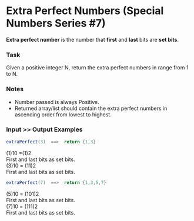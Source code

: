 # Extra Perfect Numbers (Special Numbers Series #7)
**Extra perfect number** is the number that **first** and **last** bits are **set bits**.

### Task
Given a positive integer N, return the extra perfect numbers in range from 1 to N.

### Notes
* Number passed is always Positive.
* Returned array/list should contain the extra perfect numbers in ascending order from lowest to highest.

### Input >> Output Examples
```java
extraPerfect(3)  ==>  return {1,3}
```
(1)10 =(1)2  
First and last bits as set bits.  
(3)10 = (11)2  
First and last bits as set bits.

```java
extraPerfect(7)  ==>  return {1,3,5,7}
```
(5)10 = (101)2  
First and last bits as set bits.  
(7)10 = (111)2  
First and last bits as set bits.